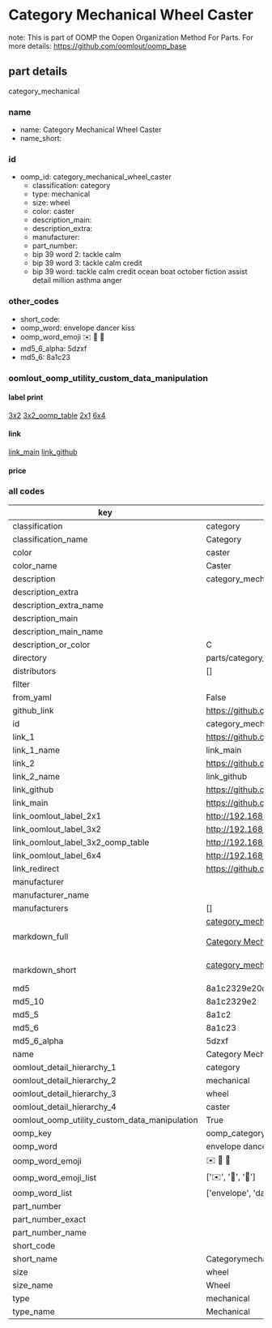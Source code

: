 # Category Mechanical Wheel Caster  

note: This is part of OOMP the Oopen Organization Method For Parts. For more details: https://github.com/oomlout/oomp_base

##  part details
  



category_mechanical



### name
* name: Category Mechanical Wheel Caster
* name_short: 
### id
* oomp_id: category_mechanical_wheel_caster
  * classification: category
  * type: mechanical
  * size: wheel
  * color: caster
  * description_main: 
  * description_extra: 
  * manufacturer: 
  * part_number: 
  * bip 39 word 2: tackle calm
  * bip 39 word 3: tackle calm credit
  * bip 39 word: tackle calm credit ocean boat october fiction assist detail million asthma anger

### other_codes
* short_code: 
* oomp_word: envelope dancer kiss
* oomp_word_emoji :envelope: :dancer: :kiss:
* md5_6_alpha: 5dzxf
* md5_6: 8a1c23






### oomlout_oomp_utility_custom_data_manipulation
#### label print
[3x2](http://192.168.1.245:1112/?label=oomp%205dzxf)
[3x2_oomp_table](http://192.168.1.108:1112/?label=oomp%205dzxf)
[2x1](http://192.168.1.242:1112/?label=oomp%205dzxf)
[6x4](http://192.168.1.55:1112/?label=oomp%205dzxf)    

#### link

[link_main](https://github.com/oomlout/oomlout_oomp_version_1_messy/tree/main/parts/category_mechanical_wheel_caster) [link_github](https://github.com/oomlout/oomlout_oomp_version_1_messy/tree/main/parts/category_mechanical_wheel_caster)                             

#### price







### all codes 
| key | value |  
| --- | --- |  
| classification | category |  
| classification_name | Category |  
| color | caster |  
| color_name | Caster |  
| description | category_mechanical |  
| description_extra |  |  
| description_extra_name |  |  
| description_main |  |  
| description_main_name |  |  
| description_or_color | C  |  
| directory | parts/category_mechanical_wheel_caster |  
| distributors | [] |  
| filter |  |  
| from_yaml | False |  
| github_link | https://github.com/oomlout/oomlout_oomp_part_src/tree/main/parts/category_mechanical_wheel_caster |  
| id | category_mechanical_wheel_caster |  
| link_1 | https://github.com/oomlout/oomlout_oomp_version_1_messy/tree/main/parts/category_mechanical_wheel_caster |  
| link_1_name | link_main |  
| link_2 | https://github.com/oomlout/oomlout_oomp_version_1_messy/tree/main/parts/category_mechanical_wheel_caster |  
| link_2_name | link_github |  
| link_github | https://github.com/oomlout/oomlout_oomp_version_1_messy/tree/main/parts/category_mechanical_wheel_caster |  
| link_main | https://github.com/oomlout/oomlout_oomp_version_1_messy/tree/main/parts/category_mechanical_wheel_caster |  
| link_oomlout_label_2x1 | http://192.168.1.242:1112/?label=oomp%205dzxf |  
| link_oomlout_label_3x2 | http://192.168.1.245:1112/?label=oomp%205dzxf |  
| link_oomlout_label_3x2_oomp_table | http://192.168.1.108:1112/?label=oomp%205dzxf |  
| link_oomlout_label_6x4 | http://192.168.1.55:1112/?label=oomp%205dzxf |  
| link_redirect | https://github.com/oomlout/oomlout_oomp_version_1_messy/tree/main/parts/category_mechanical_wheel_caster |  
| manufacturer |  |  
| manufacturer_name |  |  
| manufacturers | [] |  
| markdown_full | [category_mechanical_wheel_caster](none)<br>[](none)<br>[Category Mechanical Wheel Caster](none)<br><br> |  
| markdown_short | [category_mechanical_wheel_caster](none)<br><br> |  
| md5 | 8a1c2329e20dcaba640c698e660826e8 |  
| md5_10 | 8a1c2329e2 |  
| md5_5 | 8a1c2 |  
| md5_6 | 8a1c23 |  
| md5_6_alpha | 5dzxf |  
| name | Category Mechanical Wheel Caster |  
| oomlout_detail_hierarchy_1 | category |  
| oomlout_detail_hierarchy_2 | mechanical |  
| oomlout_detail_hierarchy_3 | wheel |  
| oomlout_detail_hierarchy_4 | caster |  
| oomlout_oomp_utility_custom_data_manipulation | True |  
| oomp_key | oomp_category_mechanical_wheel_caster |  
| oomp_word | envelope dancer kiss |  
| oomp_word_emoji | :envelope: :dancer: :kiss: |  
| oomp_word_emoji_list | [':envelope:', ':dancer:', ':kiss:'] |  
| oomp_word_list | ['envelope', 'dancer', 'kiss'] |  
| part_number |  |  
| part_number_exact |  |  
| part_number_name |  |  
| short_code |  |  
| short_name | Categorymechanical |  
| size | wheel |  
| size_name | Wheel |  
| type | mechanical |  
| type_name | Mechanical |  
